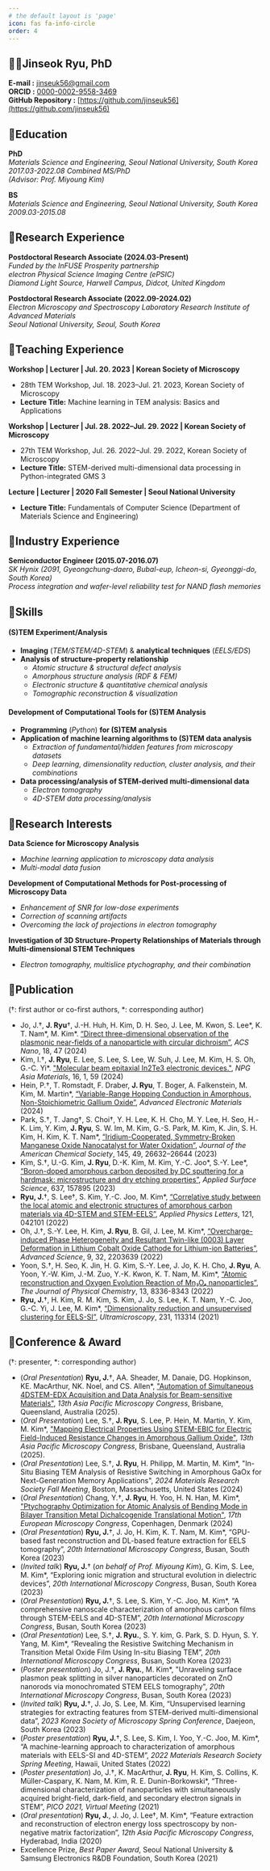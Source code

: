 ```yaml
---
# the default layout is 'page'
icon: fas fa-info-circle
order: 4
---
```

## 👨‍🔬Jinseok Ryu, PhD
**E-mail :** jinseuk56@gmail.com  
**ORCID :** [0000-0002-9558-3469](https://orcid.org/0000-0002-9558-3469)  
**GitHub Repository :**  [https://github.com/jinseuk56](https://github.com/jinseuk56)  

## 🔰Education

**PhD**  
*Materials Science and Engineering, Seoul National University, South Korea*   
*2017.03-2022.08 Combined MS/PhD*  
*(Advisor: Prof. Miyoung Kim)*
  
**BS**  
*Materials Science and Engineering, Seoul National University, South Korea*   
*2009.03-2015.08*

## 🔰Research Experience

**Postdoctoral Research Associate (2024.03-Present)**  
*Funded by the InFUSE Prosperity partnership*  
*electron Physical Science Imaging Centre (ePSIC)*  
*Diamond Light Source, Harwell Campus, Didcot, United Kingdom*

**Postdoctoral Research Associate (2022.09-2024.02)**  
*Electron Microscopy and Spectroscopy Laboratory*
*Research Institute of Advanced Materials*  
*Seoul National University, Seoul, South Korea*

## 🔰Teaching Experience

**Workshop | Lecturer | Jul. 20. 2023 | Korean Society of Microscopy**
- 28th TEM Workshop, Jul. 18. 2023–Jul. 21. 2023, Korean Society of Microscopy
- **Lecture Title:** Machine learning in TEM analysis: Basics and Applications

**Workshop | Lecturer | Jul. 28. 2022–Jul. 29. 2022 | Korean Society of Microscopy**
- 27th TEM Workshop, Jul. 26. 2022–Jul. 29. 2022, Korean Society of Microscopy
- **Lecture Title:** STEM-derived multi-dimensional data processing in Python-integrated GMS 3

**Lecture | Lecturer | 2020 Fall Semester | Seoul National University**
- **Lecture Title:** Fundamentals of Computer Science (Department of Materials Science and Engineering)

## 🔰Industry Experience

**Semiconductor Engineer (2015.07-2016.07)**  
*SK Hynix (2091, Gyeongchung-daero, Bubal-eup, Icheon-si, Gyeonggi-do, South Korea)*  
*Process integration and wafer-level reliability test for NAND flash memories*

## 🔰Skills
#### **(S)TEM Experiment/Analysis**
- **Imaging** (*TEM/STEM/4D-STEM*) & **analytical techniques** (*EELS/EDS*)
- **Analysis of structure-property relationship**
    - *Atomic structure & structural defect analysis*
    - *Amorphous structure analysis (RDF & FEM)*
    - *Electronic structure & quantitative chemical analysis*
    - *Tomographic reconstruction & visualization*

#### **Development of Computational Tools for (S)TEM Analysis**
- **Programming** (*Python*) **for (S)TEM analysis**
- **Application of machine learning algorithms to (S)TEM data analysis**
    - *Extraction of fundamental/hidden features from microscopy datasets*
    - *Deep learning, dimensionality reduction, cluster analysis, and their combinations*
- **Data processing/analysis of STEM-derived multi-dimensional data**
    - *Electron tomography*
    - *4D-STEM data processing/analysis*

## 🔰Research Interests

**Data Science for Microscopy Analysis**
- *Machine learning application to microscopy data analysis*
- *Multi-modal data fusion*

**Development of Computational Methods for Post-processing of Microscopy Data**
- *Enhancement of SNR for low-dose experiments*
- *Correction of scanning artifacts*
- *Overcoming the lack of projections in electron tomography*

**Investigation of 3D Structure-Property Relationships of Materials through Multi-dimensional STEM Techniques**
- *Electron tomography, multislice ptychography, and their combination*

## 🔰Publication
(†: first author or co-first authors, \*: corresponding author)
- Jo, J.†, **J. Ryu**†,  J.-H. Huh, H. Kim, D. H. Seo, J. Lee, M. Kwon, S. Lee\*, K. T. Nam\*, M. Kim\*. [“Direct three-dimensional observation of the plasmonic near-fields of a nanoparticle with circular dichroism”](https://doi.org/10.1021/acsnano.4c10677), *ACS Nano*, 18, 47 (2024)
- Kim, I.†, **J. Ryu**, E. Lee, S. Lee, S. Lee, W. Suh, J. Lee, M. Kim, H. S. Oh, G.-C. Yi\*. ["Molecular beam epitaxial In2Te3 electronic devices."](https://doi.org/10.1038/s41427-024-00578-0), *NPG Asia Materials*, 16, 1, 59 (2024)
- Hein, P.†, T. Romstadt, F. Draber, **J. Ryu**, T. Boger, A. Falkenstein, M. Kim, M. Martin\*, [“Variable-Range Hopping Conduction in Amorphous, Non-Stoichiometric Gallium Oxide”](https://doi.org/10.1002/aelm.202400407), *Advanced Electronic Materials* (2024) 
- Park, S.†, T. Jang†, S. Choi†, Y. H. Lee, K. H. Cho, M. Y. Lee, H. Seo, H.-K. Lim, Y. Kim, **J. Ryu**, S. W. Im, M. Kim, G.-S. Park, M. Kim, K. Jin, S. H. Kim, H. Kim, K. T. Nam\*, [“Iridium-Cooperated, Symmetry-Broken Manganese Oxide Nanocatalyst for Water Oxidation”](https://doi.org/10.1021/jacs.3c07411), *Journal of the American Chemical Society*, 145, 49, 26632–26644 (2023)
- Kim, S.†, U.-G. Kim, **J. Ryu**, D.-K. Kim, M. Kim, Y.-C. Joo\*, S.-Y. Lee\*, [“Boron-doped amorphous carbon deposited by DC sputtering for a hardmask: microstructure and dry etching properties”](https://doi.org/10.1016/j.apsusc.2023.157895), *Applied Surface Science*, 637, 157895 (2023)
- **Ryu, J.**†, S. Lee†, S. Kim, Y.-C. Joo, M. Kim\*, [“Correlative study between the local atomic and electronic structures of amorphous carbon materials via 4D-STEM and STEM-EELS”](https://doi.org/10.1063/5.0100925), *Applied Physics Letters*, 121, 042101 (2022)
- Oh, J.†, S.-Y. Lee, H. Kim,  **J. Ryu**, B. Gil, J. Lee,  M. Kim\*, [“Overcharge-induced Phase Heterogeneity and Resultant Twin-like (0003) Layer Deformation in Lithium Cobalt Oxide Cathode for Lithium-ion Batteries”](https://doi.org/10.1002/advs.202203639), *Advanced Science*, 9, 32, 2203639 (2022)
- Yoon, S.†, H. Seo, K. Jin, H. G. Kim, S.-Y. Lee, J. Jo, K. H. Cho, **J. Ryu**, A. Yoon, Y.-W. Kim, J.-M. Zuo, Y.-K. Kwon, K. T. Nam, M. Kim\*, [“Atomic reconstruction and Oxygen Evolution Reaction of Mn₃O₄ nanoparticles”](https://doi.org/10.1021/acs.jpclett.2c01638), *The Journal of Physical Chemistry*, 13,  8336-8343 (2022)
- **Ryu, J.**†, H. Kim, R. M. Kim, S. Kim, J. Jo, S. Lee, K. T. Nam, Y.-C. Joo, G.-C. Yi, J. Lee, M. Kim\*, [“Dimensionality reduction and unsupervised clustering for EELS-SI”](https://doi.org/10.1016/j.ultramic.2021.113314), *Ultramicroscopy*, 231, 113314 (2021)

## 🔰Conference & Award
(†: presenter, \*: corresponding author)
- (*Oral Presentation*) **Ryu, J.**†, AA. Sheader, M. Danaie, DG. Hopkinson, KE. MacArthur, NK. Noel, and CS. Allen\*, ["Automation of Simultaneous 4DSTEM-EDX Acquisition and Data Analysis for Beam-sensitive Materials"](https://www.scienceopen.com/hosted-document?doi=10.14293/APMC13-2025-0197), *13th Asia Pacific Microscopy Congress*, Brisbane, Queensland, Australia (2025).
- (*Oral Presentation*) Lee, S.†, **J. Ryu**, S. Lee, P. Hein, M. Martin, Y. Kim, M. Kim\*, ["Mapping Electrical Properties Using STEM-EBIC for Electric Field-Induced Resistance Changes in Amorphous Gallium Oxide"](https://www.scienceopen.com/hosted-document?doi=10.14293/APMC13-2025-0244), *13th Asia Pacific Microscopy Congress*, Brisbane, Queensland, Australia (2025).
- (*Oral Presentation*) Lee, S.†, **J. Ryu**, H. Philipp, M. Martin, M. Kim\*, "In-Situ Biasing TEM Analysis of Resistive Switching in Amorphous GaOx for Next-Generation Memory Applications", *2024 Materials Research Society Fall Meeting*,  Boston, Massachusetts, United States (2024)
- (*Oral Presentation*) Chang, Y.†, **J. Ryu**, H. Yoo, H. N. Han, M. Kim\*, ["Ptychography Optimization for Atomic Analysis of Bending Mode in Bilayer Transition Metal Dichalcogenide Translational Motion"](https://doi.org/10.1051/bioconf/202412922029), *17th European Microscopy Congress*, Copenhagen, Denmark (2024)
- (*Oral Presentation*) **Ryu, J.**†, J. Jo, H. Kim, K. T. Nam, M. Kim\*, “GPU-based fast reconstruction and DL-based feature extraction for EELS tomography”, *20th International Microscopy Congress*, Busan, South Korea (2023)
- (*Invited talk*) **Ryu, J.**† (*on behalf of Prof. Miyoung Kim*),  G. Kim, S. Lee, M. Kim\*, “Exploring ionic migration and structural evolution in dielectric devices”, *20th International Microscopy Congress*, Busan, South Korea (2023)
- (*Oral Presentation*) **Ryu, J.**†, S. Lee, S. Kim, Y.-C. Joo, M. Kim\*, “A comprehensive nanoscale characterization of amorphous carbon films through STEM-EELS and 4D-STEM”, *20th International Microscopy Congress*, Busan, South Korea (2023)
- (*Oral Presentation*) Lee, S.†, **J. Ryu.**, S. Y. kim, G. Park, S. D. Hyun, S. Y. Yang, M. Kim\*, “Revealing the Resistive Switching Mechanism in Transition Metal Oxide Film Using In-situ Biasing TEM”, *20th International Microscopy Congress*, Busan, South Korea (2023)
- (*Poster presentation*) Jo, J.†, **J. Ryu.**, M. Kim\*, "Unraveling surface plasmon peak splitting in silver nanoparticles decorated on ZnO nanorods via monochromated STEM EELS tomography", *20th International Microscopy Congress*, Busan, South Korea (2023)
- (*Invited talk*) **Ryu, J.**†,  J. Jo, S. Lee, M. Kim, “Unsupervised learning strategies for extracting features from STEM-derived multi-dimensional data”, *2023 Korea Society of Microscopy Spring Conference*, Daejeon, South Korea (2023)
- (*Poster presentation*) **Ryu, J.**†,  S. Lee, S. Kim, I. Yoo, Y.-C. Joo, M. Kim\*, “A machine-learning approach to characterization of amorphous materials with EELS-SI and 4D-STEM”, *2022 Materials Research Society Spring Meeting*,  Hawaii, United States (2022)
- (*Poster presentation*) Jo, J.†, K. MacArthur,  **J. Ryu**, H. Kim, S. Collins, K. Müller-Caspary, K. Nam, M. Kim, R. E. Dunin-Borkowski\*, “Three-dimensional characterization of nanoparticles with simultaneously acquired bright-field, dark-field, and secondary electron signals in STEM”, *PICO 2021, Virtual Meeting* (2021)
- (*Oral presentation*) **Ryu, J.**,  J. Jo, J. Lee†, M. Kim\*, “Feature extraction and reconstruction of electron energy loss spectroscopy by non-negative matrix factorization”, *12th Asia Pacific Microscopy Congress*, Hyderabad, India (2020)
- Excellence Prize, *Best Paper Award*, Seoul National University & Samsung Electronics R&DB Foundation, South Korea (2021)
